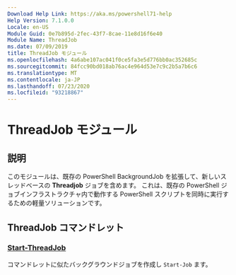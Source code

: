 ```yaml
---
Download Help Link: https://aka.ms/powershell71-help
Help Version: 7.1.0.0
Locale: en-US
Module Guid: 0e7b895d-2fec-43f7-8cae-11e8d16f6e40
Module Name: ThreadJob
ms.date: 07/09/2019
title: ThreadJob モジュール
ms.openlocfilehash: 4a6abe107ac041f0ce5fa3e5d776bb0ac352685c
ms.sourcegitcommit: 84fcc90bd018ab76ac4e964d53e7c9c2b5a7b6c6
ms.translationtype: MT
ms.contentlocale: ja-JP
ms.lasthandoff: 07/23/2020
ms.locfileid: "93218867"
---
```

# ThreadJob モジュール

## 説明
このモジュールは、既存の PowerShell BackgroundJob を拡張して、新しいスレッドベースの **Threadjob** ジョブを含めます。 これは、既存の PowerShell ジョブインフラストラクチャ内で動作する PowerShell スクリプトを同時に実行するための軽量ソリューションです。

## ThreadJob コマンドレット

### [Start-ThreadJob](Start-ThreadJob.md)
コマンドレットに似たバックグラウンドジョブを作成し `Start-Job` ます。
